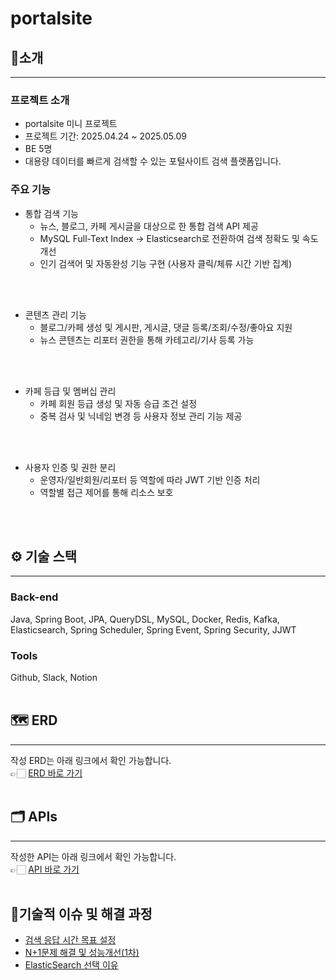 # portalsite

## 📝소개

--------------
### 프로젝트 소개
* portalsite 미니 프로젝트
* 프로젝트 기간: 2025.04.24 ~ 2025.05.09
* BE 5명
* 대용량 데이터를 빠르게 검색할 수 있는 포털사이트 검색 플랫폼입니다.

### 주요 기능
* 통합 검색 기능
    * 뉴스, 블로그, 카페 게시글을 대상으로 한 통합 검색 API 제공
    * MySQL Full-Text Index → Elasticsearch로 전환하여 검색 정확도 및 속도 개선
    * 인기 검색어 및 자동완성 기능 구현 (사용자 클릭/체류 시간 기반 집계)
<br/>
<br/>
  
* 콘텐츠 관리 기능
  * 블로그/카페 생성 및 게시판, 게시글, 댓글 등록/조회/수정/좋아요 지원
  * 뉴스 콘텐츠는 리포터 권한을 통해 카테고리/기사 등록 가능
<br/>
<br/>

* 카페 등급 및 멤버십 관리
  * 카페 회원 등급 생성 및 자동 승급 조건 설정
  * 중복 검사 및 닉네임 변경 등 사용자 정보 관리 기능 제공
<br/>
<br/>

* 사용자 인증 및 권한 분리
  * 운영자/일반회원/리포터 등 역할에 따라 JWT 기반 인증 처리
  * 역할별 접근 제어를 통해 리소스 보호
<br/>
<br/>

## ⚙️ 기술 스택

-------------
### Back-end
Java, Spring Boot, JPA, QueryDSL, MySQL, Docker, Redis, Kafka, Elasticsearch,
Spring Scheduler, Spring Event, Spring Security, JJWT

### Tools
Github, Slack, Notion
<br/>
<br/>

## 🗺️ ERD

-------------
작성 ERD는 아래 링크에서 확인 가능합니다.
<br/>👉🏻 [ERD 바로 가기](https://www.erdcloud.com/d/gPhB7S246SCxLTKf3)
<br/>
<br/>

## 🗂️ APIs

-------------
작성한 API는 아래 링크에서 확인 가능합니다.
<br/>👉🏻 [API 바로 가기](https://documenter.getpostman.com/view/40135309/2sB2qZFNba)
<br/>
<br/>

## 🔑️기술적 이슈 및 해결 과정
* [검색 응답 시간 목표 설정](https://sour-furniture-040.notion.site/1e5589af8800801faf87d67eb476f590?pvs=4)
* [N+1문제 해결 및 성능개선(1차)](https://sour-furniture-040.notion.site/N-1-1-1e5589af880080b4b8a2cfe36a5c15eb?pvs=4)
* [ElasticSearch 선택 이유](https://sour-furniture-040.notion.site/1ec589af880080bdae8cc38546d14f6d?pvs=4)